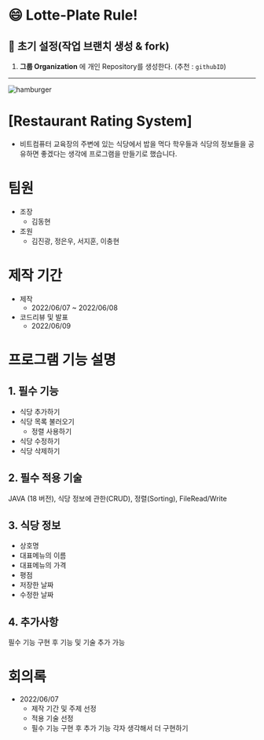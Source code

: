 
# 😄 Lotte-Plate Rule!

## 🌱 초기 설정(작업 브랜치 생성 & fork)
1. **그룹 Organization** 에 개인 Repository를 생성한다. (추천 : `githubID`) 

---

![hamburger](https://github.com/Restaurant-Rating-System/jungeu1509/blob/main/image/hamburger(300).png)

# [Restaurant Rating System]

- 비트컴퓨터 교육장의 주변에 있는 식당에서 밥을 먹다 학우들과 식당의 정보들을 공유하면 좋겠다는 생각에 프로그램을 만들기로 했습니다.


# 팀원

- 조장
    - 김동현
- 조원
    - 김진광, 정은우, 서지훈, 이충현

# 제작 기간

- 제작
    - 2022/06/07 ~ 2022/06/08
- 코드리뷰 및 발표
    - 2022/06/09

# 프로그램 기능 설명

## 1. 필수 기능

- 식당 추가하기
- 식당 목록 불러오기
    - 정렬 사용하기
- 식당 수정하기
- 식당 삭제하기

## 2. 필수 적용 기술

JAVA (18 버전), 식당 정보에 관한(CRUD), 정렬(Sorting), FileRead/Write

## 3. 식당 정보

- 상호명
- 대표메뉴의 이름
- 대표메뉴의 가격
- 평점
- 저장한 날짜
- 수정한 날짜

## 4. 추가사항

필수 기능 구현 후 기능 및 기술 추가 가능

# 회의록

- 2022/06/07
    - 제작 기간 및 주제 선정
    - 적용 기술 선정
    - 필수 기능 구현 후 추가 기능 각자 생각해서 더 구현하기
